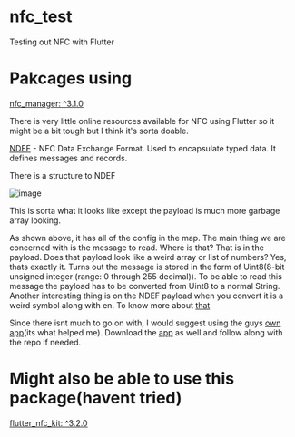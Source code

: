 # nfc_test

Testing out NFC with Flutter

# Pakcages using

[nfc_manager: ^3.1.0](https://pub.dev/packages/nfc_manager)

There is very little online resources available for NFC using Flutter so it might be a bit tough but I think it's sorta doable.

[NDEF](https://learn.adafruit.com/adafruit-pn532-rfid-nfc/ndef) - NFC Data Exchange Format. Used to encapsulate typed data. It defines messages and records.

There is a structure to NDEF

![image](https://user-images.githubusercontent.com/54055822/149623959-864b231b-b5ac-4b78-b132-ee7f377da599.png)

This is sorta what it looks like except the payload is much more garbage array looking.

As shown above, it has all of the config in the map. The main thing we are concerned with is the message to read. Where is that? That is in the payload. Does that payload look like a weird array or list of numbers? Yes, thats exactly it. Turns out the message is stored in the form of Uint8(8-bit unsigned integer (range: 0 through 255 decimal)). To be able to read this message the payload has to be converted from Uint8 to a normal String. Another interesting thing is on the NDEF payload when you convert it is a weird symbol along with en. To know more about [that](https://stackoverflow.com/questions/7917567/strange-character-on-android-ndef-record-payload) 

Since there isnt much to go on with, I would suggest using the guys [own app](https://github.com/okadan/nfc-manager)(its what helped me). Download the [app](https://play.google.com/store/apps/details?id=com.naokiokada.nfcmanager) as well and follow along with the repo if needed.


# Might also be able to use this package(havent tried)

[flutter_nfc_kit: ^3.2.0](https://pub.dev/packages/flutter_nfc_kit)
